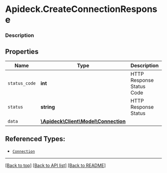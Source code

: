 # Apideck.CreateConnectionResponse

### Description

## Properties
Name | Type | Description | Notes
------------ | ------------- | ------------- | -------------
`status_code` | **int** | HTTP Response Status Code | 
`status` | **string** | HTTP Response Status | 
`data` | [**\Apideck\Client\Model\Connection**](Connection.md) |  | 





## Referenced Types:


* [`Connection`](Connection.md)

---

[[Back to top]](#) [[Back to API list]](../../../../README.md#documentation-for-api-endpoints) [[Back to README]](../../../../README.md)


